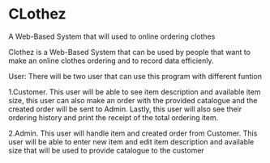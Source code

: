 # CLothez
A Web-Based System that will used to online ordering clothes

Clothez is a Web-Based System that can be used by people that want to make an online clothes ordering and to record data efficienly.

User:
There will be two user that can use this program with different funtion

1.Customer.
This user will be able to see item description and available item size, this user can also make an order with the provided catalogue and the created order will be sent to Admin. Lastly, this user will also see their ordering history and print the receipt of the total ordering item.

2.Admin.
This user will handle item and created order from Customer. This user will be able to enter new item and edit item description and available size that will be used to provide catalogue to the customer
